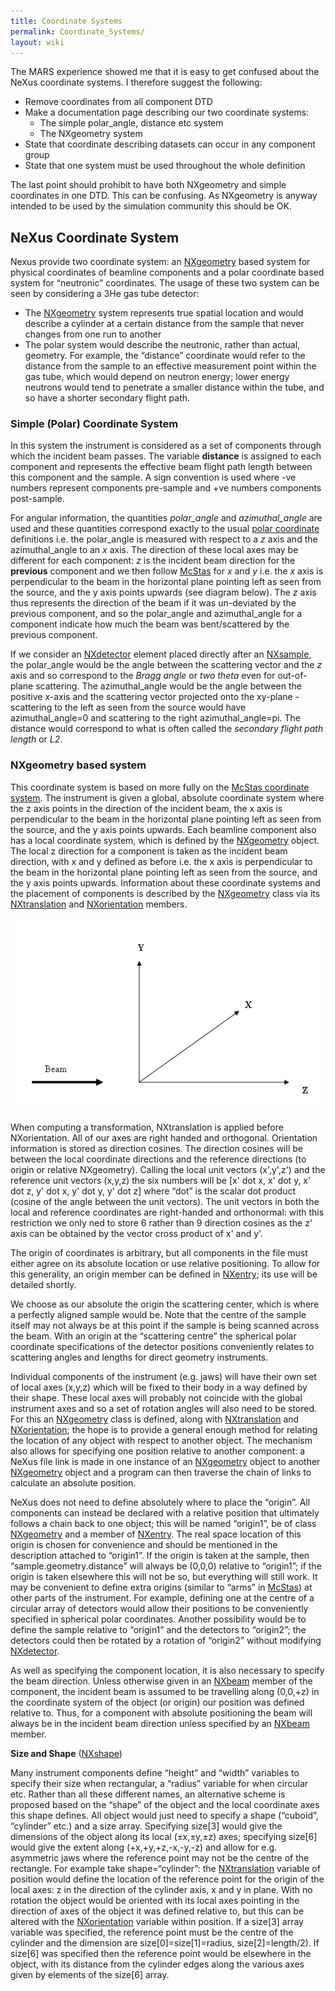 ```yaml
---
title: Coordinate Systems
permalink: Coordinate_Systems/
layout: wiki
---
```


The MARS experience showed me that it is easy to get confused about the
NeXus coordinate systems. I therefore suggest the following:

-   Remove coordinates from all component DTD
-   Make a documentation page describing our two coordinate systems:
    -   The simple polar\_angle, distance etc system
    -   The NXgeometry system
-   State that coordinate describing datasets can occur in any component
    group
-   State that one system must be used throughout the whole definition

The last point should prohibit to have both NXgeometry and simple
coordinates in one DTD. This can be confusing. As NXgeometry is anyway
intended to be used by the simulation community this should be OK.

NeXus Coordinate System
-----------------------

Nexus provide two coordinate system: an
[NXgeometry](NXgeometry "wikilink") based system for physical
coordinates of beamline components and a polar coordinate based system
for “neutronic” coordinates. The usage of these two system can be seen
by considering a 3He gas tube detector:

-   The [NXgeometry](NXgeometry "wikilink") system represents true
    spatial location and would describe a cylinder at a certain distance
    from the sample that never changes from one run to another
-   The polar system would describe the neutronic, rather than actual,
    geometry. For example, the “distance” coordinate would refer to the
    distance from the sample to an effective measurement point within
    the gas tube, which would depend on neutron energy; lower energy
    neutrons would tend to penetrate a smaller distance within the tube,
    and so have a shorter secondary flight path.

### Simple (Polar) Coordinate System

In this system the instrument is considered as a set of components
through which the incident beam passes. The variable **distance** is
assigned to each component and represents the effective beam flight path
length between this component and the sample. A sign convention is used
where -ve numbers represent components pre-sample and +ve numbers
components post-sample.

For angular information, the quantities *polar\_angle* and
*azimuthal\_angle* are used and these quantities correspond exactly to
the usual [polar
coordinate](http://en.wikipedia.org/wiki/Polar_coordinates) definitions
i.e. the polar\_angle is measured with respect to a *z* axis and the
azimuthal\_angle to an *x* axis. The direction of these local axes may
be different for each component: *z* is the incident beam direction for
the **previous** component and we then follow
[McStas](http://mcstas.risoe.dk/) for *x* and *y* i.e. the *x* axis is
perpendicular to the beam in the horizontal plane pointing left as seen
from the source, and the y axis points upwards (see diagram below). The
*z* axis thus represents the direction of the beam if it was un-deviated
by the previous component, and so the polar\_angle and azimuthal\_angle
for a component indicate how much the beam was bent/scattered by the
previous component.

If we consider an [NXdetector](NXdetector "wikilink") element placed
directly after an [NXsample](NXsample "wikilink"), the polar\_angle
would be the angle between the scattering vector and the *z* axis and so
correspond to the *Bragg angle* or *two theta* even for out-of-plane
scattering. The azimuthal\_angle would be the angle between the positive
x-axis and the scattering vector projected onto the xy-plane -
scattering to the left as seen from the source would have
azimuthal\_angle=0 and scattering to the right azimuthal\_angle=pi. The
distance would correspond to what is often called the *secondary flight
path length* or *L2*.

### NXgeometry based system

This coordinate system is based on more fully on the [McStas coordinate
system](http://mcstas.risoe.dk/). The instrument is given a global,
absolute coordinate system where the z axis points in the direction of
the incident beam, the x axis is perpendicular to the beam in the
horizontal plane pointing left as seen from the source, and the y axis
points upwards. Each beamline component also has a local coordinate
system, which is defined by the [NXgeometry](NXgeometry "wikilink")
object. The local z direction for a component is taken as the incident
beam direction, with x and y defined as before i.e. the x axis is
perpendicular to the beam in the horizontal plane pointing left as seen
from the source, and the y axis points upwards. Information about these
coordinate systems and the placement of components is described by the
[NXgeometry](NXgeometry "wikilink") class via its
[NXtranslation](NXtranslation "wikilink") and
[NXorientation](NXorientation "wikilink") members.

![](Coordinates.png "Coordinates.png")

When computing a transformation, NXtranslation is applied before
NXorientation. All of our axes are right handed and orthogonal.
Orientation information is stored as direction cosines. The direction
cosines will be between the local coordinate directions and the
reference directions (to origin or relative NXgeometry). Calling the
local unit vectors (x',y',z') and the reference unit vectors (x,y,z) the
six numbers will be \[x' dot x, x' dot y, x' dot z, y' dot x, y' dot y,
y' dot z\] where “dot” is the scalar dot product (cosine of the angle
between the unit vectors). The unit vectors in both the local and
reference coordinates are right-handed and orthonormal: with this
restriction we only ned to store 6 rather than 9 direction cosines as
the z' axis can be obtained by the vector cross product of x' and y'.

The origin of coordinates is arbitrary, but all components in the file
must either agree on its absolute location or use relative positioning.
To allow for this generality, an origin member can be defined in
[NXentry](NXentry "wikilink"); its use will be detailed shortly.

We choose as our absolute the origin the scattering center, which is
where a perfectly aligned sample would be. Note that the centre of the
sample itself may not always be at this point if the sample is being
scanned across the beam. With an origin at the “scattering centre” the
spherical polar coordinate specifications of the detector positions
conveniently relates to scattering angles and lengths for direct
geometry instruments.

Individual components of the instrument (e.g. jaws) will have their own
set of local axes (x,y,z) which will be fixed to their body in a way
defined by their shape. These local axes will probably not coincide with
the global instrument axes and so a set of rotation angles will also
need to be stored. For this an [NXgeometry](NXgeometry "wikilink") class
is defined, along with [NXtranslation](NXtranslation "wikilink") and
[NXorientation](NXorientation "wikilink"); the hope is to provide a
general enough method for relating the location of any object with
respect to another object. The mechanism also allows for specifying one
position relative to another component: a NeXus file link is made in one
instance of an [NXgeometry](NXgeometry "wikilink") object to another
[NXgeometry](NXgeometry "wikilink") object and a program can then
traverse the chain of links to calculate an absolute position.

NeXus does not need to define absolutely where to place the “origin”.
All components can instead be declared with a relative position that
ultimately follows a chain back to one object; this will be named
“origin1”, be of class [NXgeometry](NXgeometry "wikilink") and a member
of [NXentry](NXentry "wikilink"). The real space location of this origin
is chosen for convenience and should be mentioned in the description
attached to “origin1”. If the origin is taken at the sample, then
“sample.geometry.distance” will always be (0,0,0) relative to “origin1”;
if the origin is taken elsewhere this will not be so, but everything
will still work. It may be convenient to define extra origins (similar
to “arms” in [McStas](http://mcstas.risoe.dk/)) at other parts of the
instrument. For example, defining one at the centre of a circular array
of detectors would allow their positions to be conveniently specified in
spherical polar coordinates. Another possibility would be to define the
sample relative to “origin1” and the detectors to “origin2”; the
detectors could then be rotated by a rotation of “origin2” without
modifying [NXdetector](NXdetector "wikilink").

As well as specifying the component location, it is also necessary to
specify the beam direction. Unless otherwise given in an
[NXbeam](NXbeam "wikilink") member of the component, the incident beam
is assumed to be travelling along (0,0,+z) in the coordinate system of
the object (or origin) our position was defined relative to. Thus, for a
component with absolute positioning the beam will always be in the
incident beam direction unless specified by an
[NXbeam](NXbeam "wikilink") member.

**Size and Shape** ([NXshape](NXshape "wikilink"))

Many instrument components define “height” and “width” variables to
specify their size when rectangular, a “radius” variable for when
circular etc. Rather than all these different names, an alternative
scheme is proposed based on the “shape” of the object and the local
coordinate axes this shape defines. All object would just need to
specify a shape (“cuboid”, “cylinder” etc.) and a size array. Specifying
size\[3\] would give the dimensions of the object along its local
(±x,±y,±z) axes; specifying size\[6\] would give the extent along
(+x,+y,+z,-x,-y,-z) and allow for e.g. asymmetric jaws where the
reference point may not be the centre of the rectangle. For example take
shape=“cylinder”: the [NXtranslation](NXtranslation "wikilink") variable
of position would define the location of the reference point for the
origin of the local axes: z in the direction of the cylinder axis, x and
y in plane. With no rotation the object would be oriented with its local
axes pointing in the direction of axes of the object it was defined
relative to, but this can be altered with the
[NXorientation](NXorientation "wikilink") variable within position. If a
size\[3\] array variable was specified, the reference point must be the
centre of the cylinder and the dimension are size\[0\]=size\[1\]=radius,
size\[2\]=length/2). If size\[6\] was specified then the reference point
would be elsewhere in the object, with its distance from the cylinder
edges along the various axes given by elements of the size\[6\] array.
